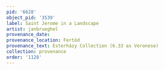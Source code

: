 ```yaml
---
pid: '6628'
object_pid: '3539'
label: Saint Jerome in a Landscape
artist: janbrueghel
provenance_date:
provenance_location: Fertöd
provenance_text: Esterházy Collection (6.33 as Veronese)
collection: provenance
order: '1128'
---
```

